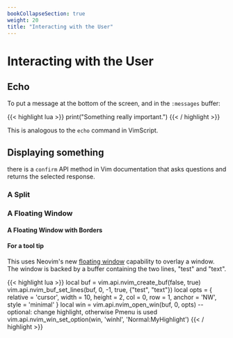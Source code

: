 ```yaml
---
bookCollapseSection: true
weight: 20
title: "Interacting with the User"
---
```


# Interacting with the User

## Echo

To put a message at the bottom of the screen, and in the `:messages` buffer:

{{< highlight lua >}}
print("Something really important.")
{{< / highlight >}}

This is analogous to the `echo` command in VimScript.

## Displaying something

there is a `confirm` API method in Vim documentation that asks questions and returns the selected response.

### A Split

### A Floating Window

#### A Floating Window with Borders

#### For a tool tip

This uses Neovim's new [floating
window](https://neovim.io/doc/user/api.html#api-floatwin) capability to overlay
a window. The window is backed by a buffer containing the two lines, "test" and
"text".

{{< highlight lua >}}
local buf = vim.api.nvim_create_buf(false, true)
vim.api.nvim_buf_set_lines(buf, 0, -1, true, {"test", "text"})
local opts = {
    relative = 'cursor',
	width = 10,
	height = 2,
	col = 0,
	row = 1,
	anchor = 'NW',
	style = 'minimal'
}
local win = vim.api.nvim_open_win(buf, 0, opts)
-- optional: change highlight, otherwise Pmenu is used
vim.api.nvim_win_set_option(win, 'winhl', 'Normal:MyHighlight')
{{< / highlight >}}

